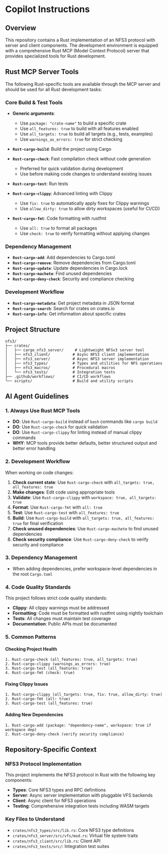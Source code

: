 # Copilot Instructions

## Overview

This repository contains a Rust implementation of an NFS3 protocol with server and client components. The development environment is equipped with a comprehensive Rust MCP (Model Context Protocol) server that provides specialized tools for Rust development.

## Rust MCP Server Tools

The following Rust-specific tools are available through the MCP server and should be used for all Rust development tasks:

### Core Build & Test Tools

- **Generic arguments**:
  - Use `package: "crate-name"` to build a specific crate
  - Use `all_features: true` to build with all features enabled
  - Use `all_targets: true` to build all targets (e.g., tests, examples)
  - Use `warnings_as_errors: true` for strict checking

- **`Rust-cargo-build`**: Build the project using Cargo

- **`Rust-cargo-check`**: Fast compilation check without code generation
  - Preferred for quick validation during development
  - Use before making code changes to understand existing issues

- **`Rust-cargo-test`**: Run tests

- **`Rust-cargo-clippy`**: Advanced linting with Clippy
  - Use `fix: true` to automatically apply fixes for Clippy warnings
  - Use `allow_dirty: true` to allow dirty workspaces (useful for CI/CD)

- **`Rust-cargo-fmt`**: Code formatting with rustfmt
  - Use `all: true` to format all packages
  - Use `check: true` to verify formatting without applying changes

### Dependency Management

- **`Rust-cargo-add`**: Add dependencies to Cargo.toml
- **`Rust-cargo-remove`**: Remove dependencies from Cargo.toml
- **`Rust-cargo-update`**: Update dependencies in Cargo.lock
- **`Rust-cargo-machete`**: Find unused dependencies
- **`Rust-cargo-deny-check`**: Security and compliance checking

### Development Workflow

- **`Rust-cargo-metadata`**: Get project metadata in JSON format
- **`Rust-cargo-search`**: Search for crates on crates.io
- **`Rust-cargo-info`**: Get information about specific crates

## Project Structure

```
nfs3/
├── crates/
│   ├── cargo_nfs3_server/     # Lightweight NFSv3 server tool
│   ├── nfs3_client/          # Async NFS3 client implementation
│   ├── nfs3_server/          # Async NFS3 server implementation
│   ├── nfs3_types/           # Types and utilities for NFS operations
│   ├── nfs3_macros/          # Procedural macros
│   └── nfs3_tests/           # Integration tests
├── .github/workflows/        # CI/CD workflows
└── scripts/                  # Build and utility scripts
```

## AI Agent Guidelines

### 1. Always Use Rust MCP Tools

- **DO**: Use `Rust-cargo-build` instead of `bash` commands like `cargo build`
- **DO**: Use `Rust-cargo-check` for quick validation
- **DO**: Use `Rust-cargo-clippy` for linting instead of manual clippy commands
- **WHY**: MCP tools provide better defaults, better structured output and better error handling

### 2. Development Workflow

When working on code changes:

1. **Check current state**: Use `Rust-cargo-check` with `all_targets: true, all_features: true`
2. **Make changes**: Edit code using appropriate tools
3. **Validate**: Use `Rust-cargo-clippy` with `workspace: true, all_targets: true`
4. **Format**: Use `Rust-cargo-fmt` with `all: true`
5. **Test**: Use `Rust-cargo-test` with `all_features: true`
6. **Build**: Use `Rust-cargo-build` with `all_targets: true, all_features: true` for final verification
7. **Check unused dependencies**: Use `Rust-cargo-machete` to find unused dependencies
8. **Check security compliance**: Use `Rust-cargo-deny-check` to verify security and compliance

### 3. Dependency Management

- When adding dependencies, prefer workspace-level dependencies in the root `Cargo.toml`

### 4. Code Quality Standards

This project follows strict code quality standards:

- **Clippy**: All clippy warnings must be addressed
- **Formatting**: Code must be formatted with rustfmt using nightly toolchain
- **Tests**: All changes must maintain test coverage
- **Documentation**: Public APIs must be documented

### 5. Common Patterns

#### Checking Project Health
```
1. Rust-cargo-check (all_features: true, all_targets: true)
2. Rust-cargo-clippy (warnings_as_errors: true)
3. Rust-cargo-test (all_features: true)
4. Rust-cargo-fmt (check: true)
```

#### Fixing Clippy Issues
```
1. Rust-cargo-clippy (all_targets: true, fix: true, allow_dirty: true)
2. Rust-cargo-fmt (all: true)
3. Rust-cargo-test (all_features: true)
```

#### Adding New Dependencies
```
1. Rust-cargo-add (package: "dependency-name", workspace: true if workspace dep)
2. Rust-cargo-deny-check (verify security compliance)
```

## Repository-Specific Context

### NFS3 Protocol Implementation

This project implements the NFS3 protocol in Rust with the following key components:

- **Types**: Core NFS3 types and RPC definitions
- **Server**: Async server implementation with pluggable VFS backends
- **Client**: Async client for NFS3 operations
- **Testing**: Comprehensive integration tests including WASM targets

### Key Files to Understand

- `crates/nfs3_types/src/lib.rs`: Core NFS3 type definitions
- `crates/nfs3_server/src/vfs/mod.rs`: Virtual file system traits
- `crates/nfs3_client/src/lib.rs`: Client API
- `crates/nfs3_tests/src/`: Integration test suites
